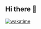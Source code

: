## Hi there 👋

[![wakatime](https://wakatime.com/badge/user/80dcfa30-36e9-4e11-b90a-e9f42d81c4a4.svg)](https://wakatime.com/@80dcfa30-36e9-4e11-b90a-e9f42d81c4a4)
<!--
**daneetjie/daneetjie** is a ✨ _special_ ✨ repository because its `README.md` (this file) appears on your GitHub profile.

Here are some ideas to get you started:

- 🔭 I’m currently working on ...
- 🌱 I’m currently learning ...
- 👯 I’m looking to collaborate on ...
- 🤔 I’m looking for help with ...
- 💬 Ask me about ...
- 📫 How to reach me: ...
- 😄 Pronouns: ...
- ⚡ Fun fact: ...
-->

